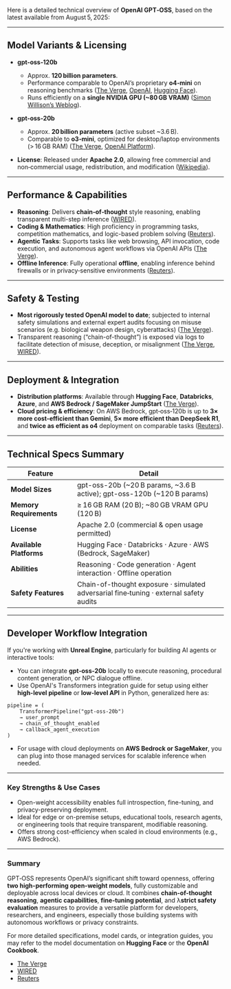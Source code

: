 Here is a detailed technical overview of **OpenAI GPT‑OSS**, based on the latest available from August 5, 2025:

---

## Model Variants & Licensing

* **gpt‑oss‑120b**

  * Approx. **120 billion parameters**.
  * Performance comparable to OpenAI’s proprietary **o4‑mini** on reasoning benchmarks ([The Verge][1], [OpenAI][2], [Hugging Face][3]).
  * Runs efficiently on a **single NVIDIA GPU (\~80 GB VRAM)** ([Simon Willison’s Weblog][4]).

* **gpt‑oss‑20b**

  * Approx. **20 billion parameters** (active subset \~3.6 B).
  * Comparable to **o3‑mini**, optimized for desktop/laptop environments (> 16 GB RAM) ([The Verge][1], [OpenAI Platform][5]).

* **License**: Released under **Apache 2.0**, allowing free commercial and non‑commercial usage, redistribution, and modification ([Wikipedia][6]).

---

## Performance & Capabilities

* **Reasoning**: Delivers **chain‑of‑thought** style reasoning, enabling transparent multi-step inference ([WIRED][7]).
* **Coding & Mathematics**: High proficiency in programming tasks, competition mathematics, and logic-based problem solving ([Reuters][8]).
* **Agentic Tasks**: Supports tasks like web browsing, API invocation, code execution, and autonomous agent workflows via OpenAI APIs ([The Verge][1]).
* **Offline Inference**: Fully operational **offline**, enabling inference behind firewalls or in privacy‑sensitive environments ([Reuters][8]).

---

## Safety & Testing

* **Most rigorously tested OpenAI model to date**; subjected to internal safety simulations and external expert audits focusing on misuse scenarios (e.g. biological weapon design, cyberattacks) ([The Verge][1]).
* Transparent reasoning (“chain-of-thought”) is exposed via logs to facilitate detection of misuse, deception, or misalignment ([The Verge][1], [WIRED][7]).

---

## Deployment & Integration

* **Distribution platforms**: Available through **Hugging Face**, **Databricks**, **Azure**, and **AWS Bedrock / SageMaker JumpStart** ([The Verge][1]).
* **Cloud pricing & efficiency**: On AWS Bedrock, gpt‑oss‑120b is up to **3× more cost-efficient than Gemini**, **5× more efficient than DeepSeek R1**, and **twice as efficient as o4** deployment on comparable tasks ([Reuters][8]).

---

## Technical Specs Summary

| Feature                 | Detail                                                                                 |
| ----------------------- | -------------------------------------------------------------------------------------- |
| **Model Sizes**         | gpt-oss-20b (\~20 B params, \~3.6 B active); gpt-oss-120b (\~120 B params)             |
| **Memory Requirements** | ≥ 16 GB RAM (20 B); \~80 GB VRAM GPU (120 B)                                           |
| **License**             | Apache 2.0 (commercial & open usage permitted)                                         |
| **Available Platforms** | Hugging Face · Databricks · Azure · AWS (Bedrock, SageMaker)                           |
| **Abilities**           | Reasoning · Code generation · Agent interaction · Offline operation                    |
| **Safety Features**     | Chain-of-thought exposure · simulated adversarial fine‑tuning · external safety audits |

---

## Developer Workflow Integration

If you're working with **Unreal Engine**, particularly for building AI agents or interactive tools:

* You can integrate **gpt‑oss‑20b** locally to execute reasoning, procedural content generation, or NPC dialogue offline.
* Use OpenAI's Transformers integration guide for setup using either **high-level pipeline** or **low-level API** in Python, generalized here as:

```
pipeline = (
    TransformerPipeline("gpt-oss-20b")
    → user_prompt
    → chain_of_thought_enabled
    → callback_agent_execution
)
```

* For usage with cloud deployments on **AWS Bedrock or SageMaker**, you can plug into those managed services for scalable inference when needed.

---

### Key Strengths & Use Cases

* Open-weight accessibility enables full introspection, fine-tuning, and privacy-preserving deployment.
* Ideal for edge or on-premise setups, educational tools, research agents, or engineering tools that require transparent, modifiable reasoning.
* Offers strong cost-efficiency when scaled in cloud environments (e.g., AWS Bedrock).

---

### Summary

GPT‑OSS represents OpenAI’s significant shift toward openness, offering **two high-performing open-weight models**, fully customizable and deployable across local devices or cloud. It combines **chain-of-thought reasoning**, **agentic capabilities**, **fine‑tuning potential**, and λ**strict safety evaluation** measures to provide a versatile platform for developers, researchers, and engineers, especially those building systems with autonomous workflows or privacy constraints.

For more detailed specifications, model cards, or integration guides, you may refer to the model documentation on **Hugging Face** or the **OpenAI Cookbook**.

* [The Verge](https://www.theverge.com/openai/718785/openai-gpt-oss-open-model-release?utm_source=chatgpt.com)
* [WIRED](https://www.wired.com/story/openai-just-released-its-first-open-weight-models-since-gpt-2?utm_source=chatgpt.com)
* [Reuters](https://www.reuters.com/business/media-telecom/openai-releases-open-weight-reasoning-models-optimized-running-laptops-2025-08-05/?utm_source=chatgpt.com)

[1]: https://www.theverge.com/openai/718785/openai-gpt-oss-open-model-release?utm_source=chatgpt.com "OpenAI releases a free GPT model that can run on your laptop"
[2]: https://openai.com/index/introducing-gpt-oss/?utm_source=chatgpt.com "Introducing gpt-oss"
[3]: https://huggingface.co/openai/gpt-oss-20b?utm_source=chatgpt.com "openai/gpt-oss-20b"
[4]: https://simonwillison.net/2025/Aug/5/gpt-oss/?utm_source=chatgpt.com "OpenAI's new open weight (Apache 2) models are really ..."
[5]: https://platform.openai.com/docs/models/gpt-oss-20b?utm_source=chatgpt.com "Model - OpenAI API"
[6]: https://en.wikipedia.org/wiki/Products_and_applications_of_OpenAI?utm_source=chatgpt.com "Products and applications of OpenAI"
[7]: https://www.wired.com/story/openai-just-released-its-first-open-weight-models-since-gpt-2?utm_source=chatgpt.com "OpenAI Just Released Its First Open-Weight Models Since GPT-2"
[8]: https://www.reuters.com/business/media-telecom/openai-releases-open-weight-reasoning-models-optimized-running-laptops-2025-08-05/?utm_source=chatgpt.com "OpenAI releases open-weight reasoning models optimized for running on laptops"
